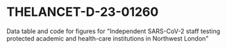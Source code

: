 # THELANCET-D-23-01260
Data table and code for figures for "Independent SARS-CoV-2 staff testing protected academic and health-care institutions in Northwest London"
